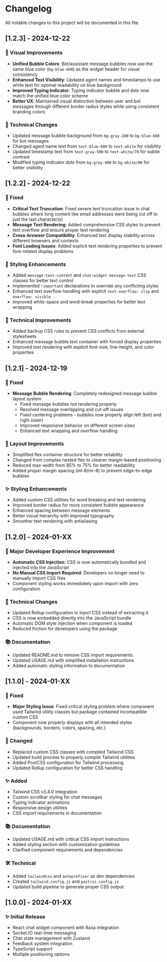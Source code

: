 # Changelog

All notable changes to this project will be documented in this file.

## [1.2.3] - 2024-12-22

### 🎨 Visual Improvements
- **Unified Bubble Colors**: Bot/assistant message bubbles now use the same blue color (`bg-blue-600`) as the widget header for visual consistency
- **Enhanced Text Visibility**: Updated agent names and timestamps to use white text for optimal readability on blue background
- **Improved Typing Indicator**: Typing indicator bubble and dots now match the unified blue color scheme
- **Better UX**: Maintained visual distinction between user and bot messages through different border radius styles while using consistent branding colors

### 🔧 Technical Changes
- Updated message bubble background from `bg-gray-100` to `bg-blue-600` for bot messages
- Changed agent name text from `text-blue-600` to `text-white` for visibility
- Updated timestamp text from `text-gray-500` to `text-white/70` for subtle contrast
- Modified typing indicator dots from `bg-gray-400` to `bg-white/80` for better visibility

## [1.2.2] - 2024-12-22

### 🐛 Fixed
- **Critical Text Truncation**: Fixed severe text truncation issue in chat bubbles where long content like email addresses were being cut off to just the last character(s)
- **Message Text Rendering**: Added comprehensive CSS styles to prevent text overflow and ensure proper text rendering
- **Cross-browser Compatibility**: Enhanced text display stability across different browsers and contexts
- **Font Loading Issues**: Added explicit text rendering properties to prevent font-related display problems

### 🎨 Styling Enhancements
- Added `message-text-content` and `chat-widget-message-text` CSS classes for better text control
- Implemented `!important` declarations to override any conflicting styles
- Enhanced text overflow handling with explicit `text-overflow: clip` and `overflow: visible`
- Improved white-space and word-break properties for better text wrapping

### 🔧 Technical Improvements
- Added backup CSS rules to prevent CSS conflicts from external stylesheets
- Enhanced message bubble text container with forced display properties
- Improved text rendering with explicit font-size, line-height, and color properties

## [1.2.1] - 2024-12-19

### 🐛 Fixed
- **Message Bubble Rendering**: Completely redesigned message bubble layout system
  - Fixed message bubbles not rendering properly
  - Resolved message overlapping and cut-off issues  
  - Fixed centering problems - bubbles now properly align left (bot) and right (user)
  - Improved responsive behavior on different screen sizes
  - Enhanced text wrapping and overflow handling

### 🎨 Layout Improvements
- Simplified flex container structure for better reliability
- Changed from complex nested flex to cleaner margin-based positioning
- Reduced max-width from 85% to 75% for better readability
- Added proper margin spacing (ml-8/mr-8) to prevent edge-to-edge bubbles

### ✨ Styling Enhancements
- Added custom CSS utilities for word breaking and text rendering
- Improved border radius for more consistent bubble appearance
- Enhanced spacing between message elements
- Better visual hierarchy with improved typography
- Smoother text rendering with antialiasing

## [1.2.0] - 2024-01-XX

### 🚀 Major Developer Experience Improvement
- **Automatic CSS Injection**: CSS is now automatically bundled and injected into the JavaScript
- **No Manual CSS Import Required**: Developers no longer need to manually import CSS files
- Component styling works immediately upon import with zero configuration

### 🔧 Technical Changes
- Updated Rollup configuration to inject CSS instead of extracting it
- CSS is now embedded directly into the JavaScript bundle
- Automatic DOM style injection when component is loaded
- Reduced friction for developers using the package

### 📚 Documentation
- Updated README.md to remove CSS import requirements
- Updated USAGE.md with simplified installation instructions
- Added automatic styling information to documentation

## [1.1.0] - 2024-01-XX

### 🎨 Fixed
- **Major Styling Issue**: Fixed critical styling problem where component used Tailwind utility classes but package contained incompatible custom CSS
- Component now properly displays with all intended styles (backgrounds, borders, colors, spacing, etc.)

### 🔧 Changed
- Replaced custom CSS classes with compiled Tailwind CSS
- Updated build process to properly compile Tailwind utilities
- Added PostCSS configuration for Tailwind processing
- Updated Rollup configuration for better CSS handling

### ✨ Added
- Tailwind CSS v3.4.0 integration
- Custom scrollbar styling for chat messages
- Typing indicator animations
- Responsive design utilities
- CSS import requirements in documentation

### 📚 Documentation
- Updated USAGE.md with critical CSS import instructions
- Added styling section with customization guidelines
- Clarified component requirements and dependencies

### 🛠️ Technical
- Added `tailwindcss` and `autoprefixer` as dev dependencies
- Created `tailwind.config.js` and `postcss.config.js` 
- Updated build pipeline to generate proper CSS output

## [1.0.0] - 2024-01-XX

### ✨ Initial Release
- React chat widget component with Rasa integration
- Socket.IO real-time messaging
- Chat state management with Zustand
- Feedback system integration
- TypeScript support
- Multiple positioning options 
